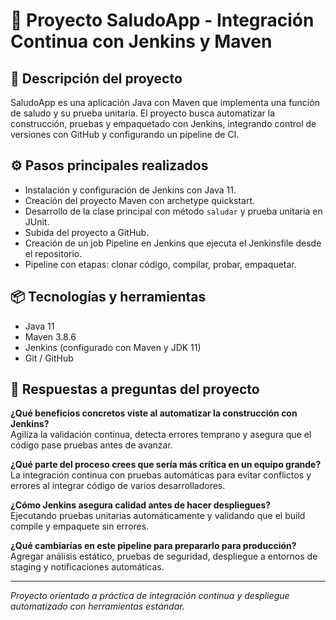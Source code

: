 # 🚀 Proyecto SaludoApp - Integración Continua con Jenkins y Maven

## 📌 Descripción del proyecto  
SaludoApp es una aplicación Java con Maven que implementa una función de saludo y su prueba unitaria. El proyecto busca automatizar la construcción, pruebas y empaquetado con Jenkins, integrando control de versiones con GitHub y configurando un pipeline de CI.

## ⚙️ Pasos principales realizados  
- Instalación y configuración de Jenkins con Java 11.  
- Creación del proyecto Maven con archetype quickstart.  
- Desarrollo de la clase principal con método `saludar` y prueba unitaria en JUnit.  
- Subida del proyecto a GitHub.  
- Creación de un job Pipeline en Jenkins que ejecuta el Jenkinsfile desde el repositorio.  
- Pipeline con etapas: clonar código, compilar, probar, empaquetar.

## 📦 Tecnologías y herramientas  
- Java 11  
- Maven 3.8.6  
- Jenkins (configurado con Maven y JDK 11)  
- Git / GitHub  

## 📝 Respuestas a preguntas del proyecto

**¿Qué beneficios concretos viste al automatizar la construcción con Jenkins?**  
Agiliza la validación continua, detecta errores temprano y asegura que el código pase pruebas antes de avanzar.

**¿Qué parte del proceso crees que sería más crítica en un equipo grande?**  
La integración continua con pruebas automáticas para evitar conflictos y errores al integrar código de varios desarrolladores.

**¿Cómo Jenkins asegura calidad antes de hacer despliegues?**  
Ejecutando pruebas unitarias automáticamente y validando que el build compile y empaquete sin errores.

**¿Qué cambiarías en este pipeline para prepararlo para producción?**  
Agregar análisis estático, pruebas de seguridad, despliegue a entornos de staging y notificaciones automáticas.

---

*Proyecto orientado a práctica de integración continua y despliegue automatizado con herramientas estándar.*
